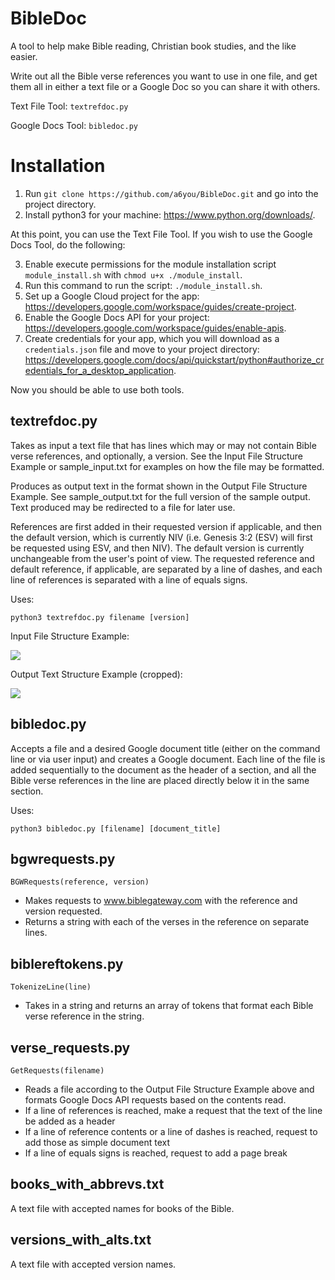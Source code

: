 # BibleDoc
A tool to help make Bible reading, Christian book studies, and the like easier.

Write out all the Bible verse references you want to use in one file, and get them all in either a text file or a Google Doc so you can share it with others.

Text File Tool: ```textrefdoc.py```

Google Docs Tool: ```bibledoc.py```

# Installation
1. Run ```git clone https://github.com/a6you/BibleDoc.git``` and go into the project directory.
2. Install python3 for your machine: https://www.python.org/downloads/.

At this point, you can use the Text File Tool. If you wish to use the Google Docs Tool, do the following:

3. Enable execute permissions for the module installation script ```module_install.sh``` with ```chmod u+x ./module_install```.
4. Run this command to run the script: ```./module_install.sh```.
5. Set up a Google Cloud project for the app: https://developers.google.com/workspace/guides/create-project.
6. Enable the Google Docs API for your project: https://developers.google.com/workspace/guides/enable-apis.
7. Create credentials for your app, which you will download as a ```credentials.json``` file and move to your project directory: https://developers.google.com/docs/api/quickstart/python#authorize_credentials_for_a_desktop_application.

Now you should be able to use both tools.
## textrefdoc.py
Takes as input a text file that has lines which may or may not contain Bible verse references, and optionally, a version. See the Input File Structure Example or sample_input.txt for examples on how the file may be formatted.

Produces as output text in the format shown in the Output File Structure Example. See sample_output.txt for the full version of the sample output. Text produced may be redirected to a file for later use.

References are first added in their requested version if applicable, and then the default version, which is currently NIV (i.e. Genesis 3:2 (ESV) will first be requested using ESV, and then NIV). The default version is currently unchangeable from the user's point of view. The requested reference and default reference, if applicable, are separated by a line of dashes, and each line of references is separated with a line of equals signs.
 
Uses:

```
python3 textrefdoc.py filename [version]
```

Input File Structure Example:

<img src="https://github.com/a6you/BibleDoc/assets/53089551/fdbf75f9-d332-47fb-9633-b4fbee8cfdc8">

Output Text Structure Example (cropped):

<img src="https://github.com/a6you/BibleDoc/assets/53089551/d0a83e28-4f6c-463b-8f4c-124497efecb7">


## bibledoc.py
Accepts a file and a desired Google document title (either on the command line or via user input) and creates a Google document.
Each line of the file is added sequentially to the document as the header of a section, and all the Bible verse references in the line are placed directly below it in the same section.

Uses:

```
python3 bibledoc.py [filename] [document_title]
```

## bgwrequests.py
```BGWRequests(reference, version)```
* Makes requests to www.biblegateway.com with the reference and version requested.
* Returns a string with each of the verses in the reference on separate lines.

## biblereftokens.py
```TokenizeLine(line)```
* Takes in a string and returns an array of tokens that format each Bible verse reference in the string.

## verse_requests.py
```GetRequests(filename)```
* Reads a file according to the Output File Structure Example above and formats Google Docs API requests based on the contents read.
* If a line of references is reached, make a request that the text of the line be added as a header
* If a line of reference contents or a line of dashes is reached, request to add those as simple document text
* If a line of equals signs is reached, request to add a page break

## books_with_abbrevs.txt
A text file with accepted names for books of the Bible.

## versions_with_alts.txt
A text file with accepted version names.
